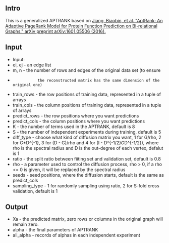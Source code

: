 ## Intro
This is a generalized APTRANK based on [Jiang, Biaobin, et al. "AptRank: An Adaptive PageRank Model for Protein Function Prediction on Bi-relational Graphs." arXiv preprint arXiv:1601.05506 (2016).](https://arxiv.org/abs/1601.05506)

## Input

* Input:
* ei, ej       - an edge list
* m, n         - the number of rows and edges of the original data set (to ensure
*                the reconstructed matrix has the same dimension of the original one)
* train_rows   - the row positions of training data, represented in a tuple of arrays
* train_cols   - the column positions of training data, represented in a tuple of arrays
* predict_rows - the row positions where you want predictions
* predict_cols - the column positions where you want predictions
* K            - the number of terms used in the APTRANK, default is 8
* S            - the number of independent experiments during training,
               default is 5
* diff_type    - choose what kind of diffusion matrix you want, 1 for G/rho, 2 for
               G*D^{-1}, 3 for (D - G)/rho and 4 for (I - D^{-1/2}*G*D^{-1/2}),
               where rho is the spectral radius and D is the out-degree of each
               vertex, defalut is 1
* ratio        - the split ratio between fiiting set and validation set, default is 0.8
* rho          - a parameter used to control the diffusion process, rho > 0, if a
                rho <= 0 is given, it will be replaced by the spectral radius
* seeds        - seed positions, where the diffusion starts, default is the same as predict_cols
* sampling_type - 1 for randomly sampling using ratio, 2 for S-fold cross validation, default is 1

## Output

* Xa            - the predicted matrix, zero rows or columns in the original graph will remain zero.
* alpha         - the final parameters of APTRANK
* all_alpha     - records of alphas in each independent experiment
 


